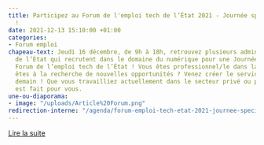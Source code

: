```yaml
---
title: Participez au Forum de l'emploi tech de l’État 2021 - Journée spéciale ce jeudi
  !
date: 2021-12-13 15:10:00 +01:00
categories:
- Forum emploi
chapeau-text: Jeudi 16 décembre, de 9h à 18h, retrouvez plusieurs administrations
  de l’État qui recrutent dans le domaine du numérique pour une Journée spéciale du
  Forum de l’emploi tech de l’État ! Vous êtes professionnel/le dans la tech ? Vous
  êtes à la recherche de nouvelles opportunités ? Venez créer le service public de
  demain ! Que vous travailliez actuellement dans le secteur privé ou public, ce rendez-vous
  est fait pour vous.
une-ou-diaporama:
- image: "/uploads/Article%20Forum.png"
redirection-interne: "/agenda/forum-emploi-tech-etat-2021-journee-speciale/"
---
```


<div class="lien-important"><p><a href="/agenda/forum-emploi-tech-etat-2021-journee-speciale/"  title="Lire la suite">Lire la suite</a></p></div>